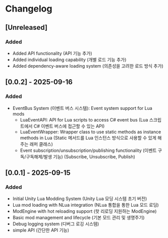 # Changelog

## [Unreleased]

### Added
- Added API functionality (API 기능 추가)
- Added individual loading capability (개별 로드 기능 추가)
- Added dependency-aware loading system (의존성을 고려한 로드 방식 추가)
## [0.0.2] - 2025-09-16

### Added
- EventBus System (이벤트 버스 시스템): Event system support for Lua mods
    - LuaEventAPI: API for Lua scripts to access C# event bus (Lua 스크립트에서 C# 이벤트 버스에 접근할 수 있는 API)
    - LuaEventWrapper: Wrapper class to use static methods as instance methods in Lua (Static 메서드를 Lua 인스턴스 방식으로 사용할 수 있게 해주는 래퍼 클래스)
    - Event subscription/unsubscription/publishing functionality (이벤트 구독/구독해제/발생 기능) (Subscribe, Unsubscribe, Publish)

## [0.0.1] - 2025-09-15

### Added
- Initial Unity Lua Modding System (Unity Lua 모딩 시스템 초기 버전)
- Lua mod loading with NLua integration (NLua 통합을 통한 Lua 모드 로딩)
- ModEngine with hot reloading support (핫 리로딩 지원하는 ModEngine)
- Basic mod management and lifecycle (기본 모드 관리 및 생명주기)
- Debug logging system (디버그 로깅 시스템)
- simple API (간단한 API 기능)
